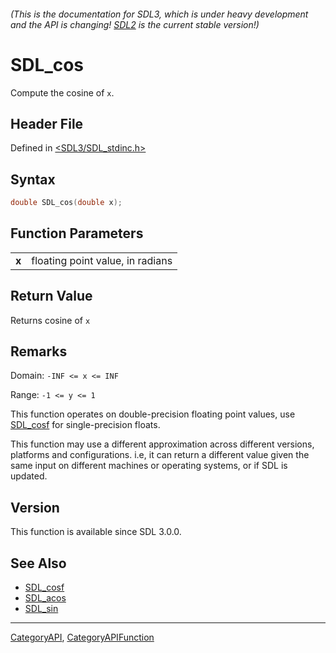###### (This is the documentation for SDL3, which is under heavy development and the API is changing! [SDL2](https://wiki.libsdl.org/SDL2/) is the current stable version!)
# SDL_cos

Compute the cosine of `x`.

## Header File

Defined in [<SDL3/SDL_stdinc.h>](https://github.com/libsdl-org/SDL/blob/main/include/SDL3/SDL_stdinc.h)

## Syntax

```c
double SDL_cos(double x);

```

## Function Parameters

|           |                                  |
| --------- | -------------------------------- |
| **x**     | floating point value, in radians |

## Return Value

Returns cosine of `x`

## Remarks

Domain: `-INF <= x <= INF`

Range: `-1 <= y <= 1`

This function operates on double-precision floating point values, use
[SDL_cosf](SDL_cosf) for single-precision floats.

This function may use a different approximation across different versions,
platforms and configurations. i.e, it can return a different value given
the same input on different machines or operating systems, or if SDL is
updated.

## Version

This function is available since SDL 3.0.0.

## See Also

* [SDL_cosf](SDL_cosf)
* [SDL_acos](SDL_acos)
* [SDL_sin](SDL_sin)

----
[CategoryAPI](CategoryAPI), [CategoryAPIFunction](CategoryAPIFunction)

